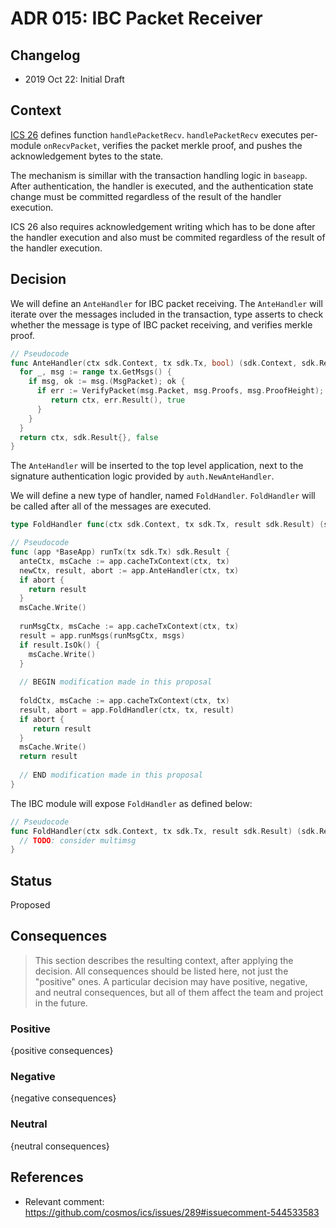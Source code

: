 # ADR 015: IBC Packet Receiver

## Changelog

- 2019 Oct 22: Initial Draft

## Context

[ICS 26](https://github.com/cosmos/ics/tree/master/spec/ics-026-routing-module) defines function `handlePacketRecv`. 
`handlePacketRecv` executes per-module `onRecvPacket`, verifies the packet merkle proof, and pushes the acknowledgement bytes
to the state. 

The mechanism is simillar with the transaction handling logic in `baseapp`. After authentication, the handler is executed, and 
the authentication state change must be committed regardless of the result of the handler execution. 

ICS 26 also requires acknowledgement writing which has to be done after the handler execution and also must be commited 
regardless of the result of the handler execution.  

## Decision

We will define an `AnteHandler` for IBC packet receiving. The `AnteHandler` will iterate over the messages included in the 
transaction, type asserts to check whether the message is type of IBC packet receiving, and verifies merkle proof. 

```go
// Pseudocode
func AnteHandler(ctx sdk.Context, tx sdk.Tx, bool) (sdk.Context, sdk.Result, bool) {
  for _, msg := range tx.GetMsgs() {
    if msg, ok := msg.(MsgPacket); ok {
      if err := VerifyPacket(msg.Packet, msg.Proofs, msg.ProofHeight); err != nil {
         return ctx, err.Result(), true
      }
    }
  }
  return ctx, sdk.Result{}, false
}
```

The `AnteHandler` will be inserted to the top level application, next to the signature authentication logic provided by `auth.NewAnteHandler`.

We will define a new type of handler, named `FoldHandler`. `FoldHandler` will be called after all of the messages are executed. 

```go
type FoldHandler func(ctx sdk.Context, tx sdk.Tx, result sdk.Result) (sdk.Result, bool)

// Pseudocode
func (app *BaseApp) runTx(tx sdk.Tx) sdk.Result {
  anteCtx, msCache := app.cacheTxContext(ctx, tx)
  newCtx, result, abort := app.AnteHandler(ctx, tx)
  if abort {
    return result
  }
  msCache.Write()
  
  runMsgCtx, msCache := app.cacheTxContext(ctx, tx)
  result = app.runMsgs(runMsgCtx, msgs)
  if result.IsOk() {
    msCache.Write()
  }
  
  // BEGIN modification made in this proposal
  
  foldCtx, msCache := app.cacheTxContext(ctx, tx)
  result, abort = app.FoldHandler(ctx, tx, result)
  if abort {
     return result
  }
  msCache.Write()
  return result
  
  // END modification made in this proposal
}
```

The IBC module will expose `FoldHandler` as defined below:

```go
// Pseudocode
func FoldHandler(ctx sdk.Context, tx sdk.Tx, result sdk.Result) (sdk.Result, bool) {
  // TODO: consider multimsg
}
```

## Status

Proposed

## Consequences

> This section describes the resulting context, after applying the decision. All consequences should be listed here, not just the "positive" ones. A particular decision may have positive, negative, and neutral consequences, but all of them affect the team and project in the future.

### Positive

{positive consequences}

### Negative

{negative consequences}

### Neutral

{neutral consequences}

## References

- Relevant comment: https://github.com/cosmos/ics/issues/289#issuecomment-544533583
